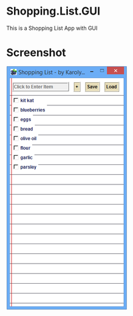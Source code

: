 # Shopping.List.GUI
This is a Shopping List App with GUI

# Screenshot
![](Screenshot/Screenshot.PNG)
